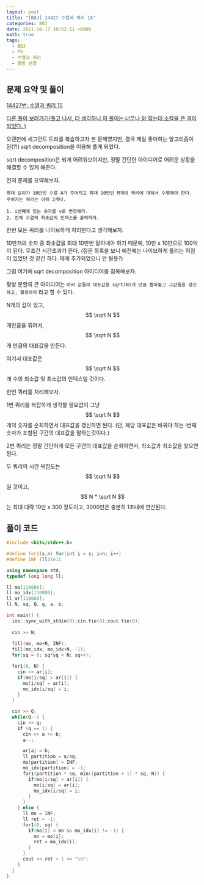 ```yaml
---
layout: post
title: "[BOJ] 14427 수열과 쿼리 15"
categories: BOJ
date: 2021-10-17 10:52:11 +0900
math: true
tags:
  - BOJ
  - PS
  - 수열과 쿼리
  - 평방 분할
---
```


## 문제 요약 및 풀이

[14427번: 수열과 쿼리 15](https://www.acmicpc.net/problem/14427)

[다른 풀이 보러가기(풀고 나서, 더 생각하니 이 풀이는 너무나 닭 잡는데 소칼을 쓴 격이 되었다. )](/posts/boj-14427-2/)

오랜만에 세그먼트 트리를 복습하고자 본 문제였지만, 결국 제일 좋아하는 알고리즘이 된(?!) sqrt decomposition을 이용해 풀게 되었다.

sqrt decomposition은 되게 어려워보이지만, 정말 간단한 아이디어로 어려운 상황을 해결할 수 있게 해준다.

먼저 문제를 요약해보자.

```
최대 길이가 10만인 수열 A가 주어지고 최대 10만인 M개의 쿼리에 대해서 수행해야 한다.
주어지는 쿼리는 아래 2개다.

1. i번쨰에 있는 숫자를 v로 변경해라.
2. 전체 수열의 최솟값의 인덱스를 출력하라.
```

한번 모든 쿼리를 나이브하게 처리한다고 생각해보자. 

10만개의 숫자 중 최솟값을 최대 10만번 알아내야 하기 때문에, 10만 x 10만으로 100억이 된다. 무조건 시간초과가 뜬다.
(질문 목록을 보니 예전에는 나이브하게 풀리는 허점이 있었던 것 같긴 하다. 테케 추가되었으니 안 될듯?)

그럼 여기에 sqrt decomposition 아이디어를 접목해보자.

평방 분할의 큰 아이디어는 `여러 값들의 대표값을 sqrt(N)개 만큼 뽑아놓고 그값들을 갱신하고, 활용하자` 라고 할 수 있다.

N개의 값이 있고, $$ \sqrt N $$ 개만큼을 묶어서, $$ \sqrt N $$ 개 만큼의 대표값을 만든다.

여기서 대표값은 $$ \sqrt N $$ 개 수의 최소값 및 최소값의 인덱스일 것이다.

한번 쿼리를 처리해보자.

1번 쿼리를 복잡하게 생각할 필요없이 그냥 $$ \sqrt N $$ 개의 숫자를 순회하면서 대표값을 갱신하면 된다.
(단, 해당 대표값은 바꿔야 하는 i번째 숫자가 포함된 구간의 대표값을 말하는것이다.)

2번 쿼리는 정말 간단하게 모든 구간의 대표값을 순회하면서, 최소값과 최소값을 찾으면 된다. 

두 쿼리의 시간 복잡도는 $$ \sqrt N $$ 일 것이고, $$ N * \sqrt N $$ 는 최대 대략 10만 x 300 정도이고, 3000만은 충분히 1초내에 연산된다.

## 풀이 코드
```cpp
#include <bits/stdc++.h>

#define for1(s,n) for(int i = s; i<n; i++)
#define INF (ll)1e11

using namespace std;
typedef long long ll;

ll mo[110000];
ll mo_idx[110000];
ll ar[110000];
ll N, sq, Q, q, a, b;

int main() {
  ios::sync_with_stdio(0);cin.tie(0);cout.tie(0);
  
  cin >> N;
  
  fill(mo, mo+N, INF);
  fill(mo_idx, mo_idx+N, -1);
  for(sq = 0; sq*sq < N; sq++);

  for1(0, N) {
    cin >> ar[i];
    if(mo[i/sq] > ar[i]) {
      mo[i/sq] = ar[i];
      mo_idx[i/sq] = i;
    }
  }

  cin >> Q;
  while(Q--) {
    cin >> q;
    if (q == 1) {
      cin >> a >> b;
      a--;

      ar[a] = b;
      ll partition = a/sq;
      mo[partition] = INF;
      mo_idx[partition] = -1; 
      for1(partition * sq, min((partition + 1) * sq, N)) {
        if(mo[i/sq] > ar[i]) {
          mo[i/sq] = ar[i];
          mo_idx[i/sq] = i;
        }
      }
    } else {
      ll mn = INF;
      ll ret = -1;
      for1(0, sq) {
        if(mo[i] < mn && mo_idx[i] != -1) {
          mn = mo[i];
          ret = mo_idx[i];
        }  
      }
      cout << ret + 1 << "\n";
    }
  }
}
```
